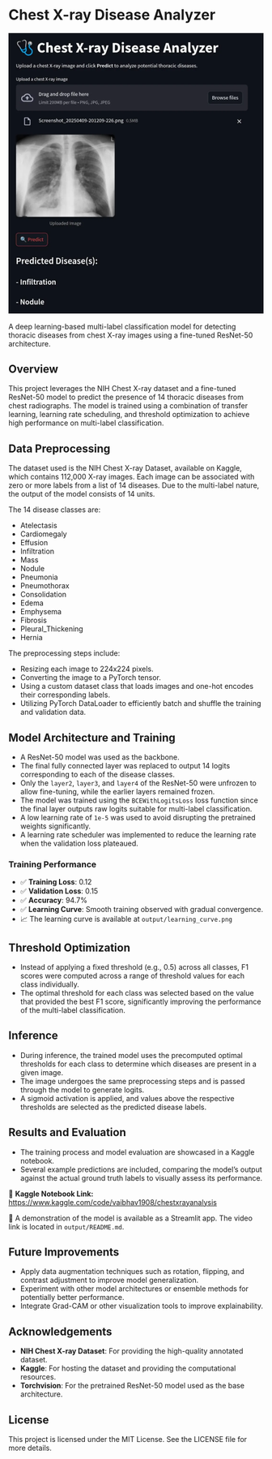 # Chest X-ray Disease Analyzer
![Alt text](demo_image.webp)


A deep learning-based multi-label classification model for detecting thoracic diseases from chest X-ray images using a fine-tuned ResNet-50 architecture.

## Overview

This project leverages the NIH Chest X-ray dataset and a fine-tuned ResNet-50 model to predict the presence of 14 thoracic diseases from chest radiographs. The model is trained using a combination of transfer learning, learning rate scheduling, and threshold optimization to achieve high performance on multi-label classification.

## Data Preprocessing

The dataset used is the NIH Chest X-ray Dataset, available on Kaggle, which contains 112,000 X-ray images. Each image can be associated with zero or more labels from a list of 14 diseases. Due to the multi-label nature, the output of the model consists of 14 units.

The 14 disease classes are:
- Atelectasis
- Cardiomegaly
- Effusion
- Infiltration
- Mass
- Nodule
- Pneumonia
- Pneumothorax
- Consolidation
- Edema
- Emphysema
- Fibrosis
- Pleural_Thickening
- Hernia

The preprocessing steps include:
- Resizing each image to 224x224 pixels.
- Converting the image to a PyTorch tensor.
- Using a custom dataset class that loads images and one-hot encodes their corresponding labels.
- Utilizing PyTorch DataLoader to efficiently batch and shuffle the training and validation data.

## Model Architecture and Training

- A ResNet-50 model was used as the backbone.
- The final fully connected layer was replaced to output 14 logits corresponding to each of the disease classes.
- Only the `layer2`, `layer3`, and `layer4` of the ResNet-50 were unfrozen to allow fine-tuning, while the earlier layers remained frozen.
- The model was trained using the `BCEWithLogitsLoss` loss function since the final layer outputs raw logits suitable for multi-label classification.
- A low learning rate of `1e-5` was used to avoid disrupting the pretrained weights significantly.
- A learning rate scheduler was implemented to reduce the learning rate when the validation loss plateaued.

### Training Performance

- ✅ **Training Loss**: 0.12
- ✅ **Validation Loss**: 0.15
- ✅ **Accuracy**: 94.7%
- ✅ **Learning Curve**: Smooth training observed with gradual convergence.
- 📈 The learning curve is available at `output/learning_curve.png`

## Threshold Optimization

- Instead of applying a fixed threshold (e.g., 0.5) across all classes, F1 scores were computed across a range of threshold values for each class individually.
- The optimal threshold for each class was selected based on the value that provided the best F1 score, significantly improving the performance of the multi-label classification.

## Inference

- During inference, the trained model uses the precomputed optimal thresholds for each class to determine which diseases are present in a given image.
- The image undergoes the same preprocessing steps and is passed through the model to generate logits.
- A sigmoid activation is applied, and values above the respective thresholds are selected as the predicted disease labels.

## Results and Evaluation

- The training process and model evaluation are showcased in a Kaggle notebook.
- Several example predictions are included, comparing the model’s output against the actual ground truth labels to visually assess its performance.

📌 **Kaggle Notebook Link:** https://www.kaggle.com/code/vaibhav1908/chestxrayanalysis

🎥 A demonstration of the model is available as a Streamlit app. The video link is located in `output/README.md`.

## Future Improvements

- Apply data augmentation techniques such as rotation, flipping, and contrast adjustment to improve model generalization.
- Experiment with other model architectures or ensemble methods for potentially better performance.
- Integrate Grad-CAM or other visualization tools to improve explainability.

## Acknowledgements

- **NIH Chest X-ray Dataset**: For providing the high-quality annotated dataset.
- **Kaggle**: For hosting the dataset and providing the computational resources.
- **Torchvision**: For the pretrained ResNet-50 model used as the base architecture.

## License

This project is licensed under the MIT License. See the LICENSE file for more details.
